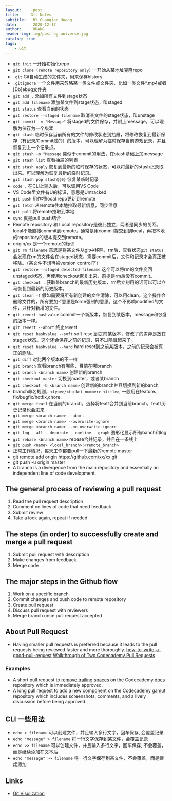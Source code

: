 ```yaml
---
layout:     post
title:     Git Notes
subtitle:   BY Guanqiao Huang
date:       2020-12-17
author:     HUANG
header-img: img/post-bg-universe.jpg
catalog: true
tags:
    - Git
---
```

- `git init` 一开始初始化repo
- `git clone (remote repository only)` 一开始从某地址克隆repo
- `.git` Git自动生成的文件夹，用来保存history
- `.gitignore` 一个文件用来忽略某一类文件或文件夹，比如一类文件*.mp4或者[Db]ebug文件夹
- `git add .` 添加所有文件到stage状态
- `git add filename` 添加某文件到stage状态，叫staged
- `git status` 查看当前的状态
- `git restore --staged filename` 取消某文件的stage状态，叫unstage
- `git commit -m "Message"` 将staged的文件保存，并附上message，可以理解为保存为一个版本
- `git stash` 临时保存当前所有的文件的修改状态到抽屉，将修改恢复到最新保存（有记录/Commit过的）的版本。可以理解为临时保存当前游戏记录，并且恢复到上一个记录点。
- `git stash -m "Message` 类似于commit的用法，在stash基础上加message
- `git stash list` 查看抽屉的列表
- `git stash apply` 恢复到最新的临时保存的状态，可以将最新的stash记录取出来。可以理解为恢复最新的临时记录。
- `git stash pop stash@{0}` 恢复某临时记录
- `code .` 在CLI上输入后，可以调用VS Code
- VS Code里文件有U的标识，意思是Untracked
- `git push` 用作将local repo更新到remote
- `git fetch` 从remote往本地拉取最新信息，同步信息 
- `git pull` 将remote拉取到本地
- `sync` 就是pull push结合
- Remote repository 和 Local repository是彼此独立，两者是同步的关系。local不能直接commit到remote。通常是用commit提交到到local，再把本地的repository的版本提交到remote。
- origin/xx 是一个remote的标识
- `git rm filename` 意思是将某文件从git中移除，rm后，查看状态`git status`会发现在rm的文件会在staged状态，需要commit后，文件和记录才会真正被移除。（某文件不想再被version control了）
- `git restore --staged delected-filename` 这个可以将rm的文件变回unstaged状态，再使用checkout恢复出来，前提是rm后没有commit。
- `git checkout .` 获取某branch的最新历史版本，rm后立刻用的话可以可以立马恢复到最新的历史版本。
- `git clean -f` 假如需要将所有新创建的文件清除，可以用clean。这个操作会删除文件的，所有要加-f意思是force强制的意思。这个不影响modified的文件，只针对新增的文件。
- `git revert hashvalue` commit一个新版本，恢复到某版本，message和恢复的版本一样。
- `git revert --abort` 终止revert
- `git reset hashvalue --soft` soft reset到之前某版本，修改了的差异是放在staged状态。这个还会保存之前的记录，只不过隐藏起来了。
- `git reset hashvalue --hard` hard reset到之前某版本，之前的记录会被真正的删除。
- `git diff` 对比两个版本的不一样
- `git branch` 查看branch有哪些，目前在哪branch
- `git branch <branch name>` 创建新的branch
- `git checkout master` 切换到master，或者某branch
- `git checkout -b <branch name>` 创建新的branch并且切换到新的banch
- branch命名规则，`<type>/<ticket-number>-<title>`, 一般用在feature、fix/bugfix/hotfix,chore.
- `git merge feat1` 在当前的branch，选择将feat1合并到当前branch，feat1历史记录也会进来
- `git merge <branch name> --abort`
- `git merge <branch name> --overwrite-ignore`
- `git merge <branch name> --no-overwrite-ignore`
- `git log --all --decorate --oneline --graph` 图形化显示所有banch和log
- `git rebase <branch name>` rebase合并记录，并且在一条线上
- `git push <name> <local_branch>:<remote_branch>`
- 正常工作情况，每天工作都要pull一下最新的remote master
- git remote add origin https://github.com/xx/xx.git 
- git push -u origin master
- A branch is a divergence from the main repository and essentially an independent line of code development.

## The general process of reviewing a pull request
1. Read the pull request description
2. Comment on lines of code that need feedback
3. Submit review
4. Take a look again, repeat if needed

##  The steps (in order) to successfully create and merge a pull request
1. Submit pull request with description
2. Make changes from feedback
3. Merge code

##  The major steps in the Github flow
1. Work on a specific branch
2. Commit changes and push code to remote repository
3. Create pull request
4. Discuss pull request with reviewers
5. Merge branch once pull request accepted

## About Pull Request
- Having smaller pull requests is preferred because it leads to the pull requests being reviewed faster and more thoroughly.
[how-to-write-a-good-pull-request](https://www.codecademy.com/courses/learn-git/articles/how-to-write-a-good-pull-request)
[Walkthrough of Two Codecademy Pull Requests](https://youtu.be/9EqP3GsE9N4)

### Examples
- A short pull request to [remove trailing spaces](https://github.com/Codecademy/docs/pull/384) on the Codecademy [docs](https://github.com/Codecademy/docs) repository which is immediately approved.
- A long pull request to [add a new component](https://github.com/Codecademy/gamut/pull/1598) on the Codecademy [gamut](https://github.com/Codecademy/gamut) repository which includes screenshots, comments, and a lively discussion before being approved.

## CLI 一些用法
- `echo > filename` 可以创建文件，并且输入多行文字，回车保存, 会覆盖记录
- `echo "message" > filename` 将一行文字保存到某文件，会覆盖记录
- `echo >> filename` 可以创建文件，并且输入多行文字，回车保存, 不会覆盖，而是继续添加在文本后
- `echo "message" >> filename` 将一行文字保存到某文件，不会覆盖，而是继续添加

## Links
- [Git Visulization](https://git-school.github.io/visualizing-git/)

